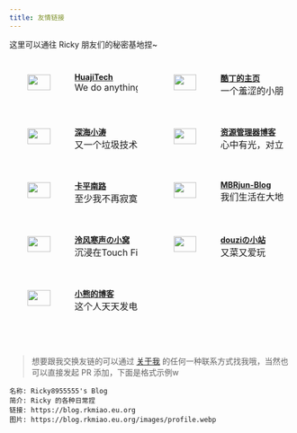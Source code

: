 ```yaml
---
title: 友情链接
---
```


这里可以通往 Ricky 朋友们的秘密基地捏~

<!-- more -->

<style>
    .container {
        display: block;
        margin: 2rem 1rem 2rem 1rem;
    }

    .container::after {
        content: " ";
        display: block;
        clear: both;
    }

    .card {
        display: flex;
        width: 45%;
        height: 5rem;
        border-radius: 4px;
        transition-duration: 0.3s;
        padding: 0.5rem 0 0.5rem 0;
    }

    .card:nth-child(odd) {
        float: left;
    }
    .card:nth-child(even) {
        float: right;
    }

    .card:hover {
        transform: scale(1.1);
        box-shadow: 0 3px 6px rgba(0, 0, 0, 0.2);
    }

    .card > .card-avatar {
        float: left;
        height: 60%;
        margin: 0.25rem 0 0 1rem;
    }

    .card > .card-info {
        float: right;
        margin-left: 1rem;
        width: 100%;
        overflow: hidden;
    }

    .card > .card-info > .card-title {
        font-weight: bold;
    }

    .card > .card-info > .card-descr {
        font-size: 1rem;
        white-space: nowrap;
        overflow: hidden;
    }

    @media only screen and (max-width: 768px) {
        .card {
            width: 100%;
        }
    }
</style>

<div class="container">
<div class="card">
    <img class="card-avatar" src="https://avatars.githubusercontent.com/u/31303371">
    <div class="card-info">
        <div class="card-title">
            <a href="https://huajitech.net">HuajiTech</a>
        </div>
        <div class="card-descr">We do anything.</div>
    </div>
</div>

<div class="card">
    <img class="card-avatar" src="https://coldin.top/avatar.png">
    <div class="card-info">
        <div class="card-title">
            <a href="https://coldin.top">酷丁的主页</a>
        </div>
        <div class="card-descr">一个羞涩的小朋友的自我介绍页面</div>
    </div>
</div>

<div class="card">
    <img class="card-avatar" src="https://xtaolink.cn/img/avatar.jpg">
    <div class="card-info">
        <div class="card-title">
            <a href="https://xtaolink.cn">深海小涛</a>
        </div>
        <div class="card-descr">又一个垃圾技术博客</div>
    </div>
</div>

<div class="card">
    <img class="card-avatar" src="https://cos.zyglq.cn/static/web-logo.jpg">
    <div class="card-info">
        <div class="card-title">
            <a href="https://www.zyglq.cn">资源管理器博客</a>
        </div>
        <div class="card-descr">心中有光，对立重伤</div>
    </div>
</div>

<div class="card">
    <img class="card-avatar" src="https://s1.ax1x.com/2023/07/24/pCOmxrd.png">
    <div class="card-info">
        <div class="card-title">
            <a href="https://kkkrza.link">卡平南路</a>
        </div>
        <div class="card-descr">至少我不再寂寞，你眼神能再闪烁</div>
    </div>
</div>

<div class="card">
    <img class="card-avatar" src="https://cos.mbrjun.cn/PICS/LG4v3avatar144px.jpg">
    <div class="card-info">
        <div class="card-title">
            <a href="https://www.mbrjun.cn">MBRjun-Blog</a>
        </div>
        <div class="card-descr">我们生活在大地上，但我们的梦想超越天空</div>
    </div>
</div>

<div class="card">
    <img class="card-avatar" src="https://api.lfhsheng.com/avatar">
    <div class="card-info">
        <div class="card-title">
            <a href="https://blog.lfhsheng.com">泠风寒声の小窝</a>
        </div>
        <div class="card-descr">沉浸在Touch Fish的海洋中无法自拔</div>
    </div>
</div>

<div class="card">
    <img class="card-avatar" src="https://douzii.cf/zb_users/upload/2023/08/20230822192632169270359233576.jpg">
    <div class="card-info">
        <div class="card-title">
            <a href="https://douzii.cf">douziの小站</a>
        </div>
        <div class="card-descr">又菜又爱玩</div>
    </div>
</div>

<div class="card">
    <img class="card-avatar" src="https://bearcurb.blog/images/avatar.png">
    <div class="card-info">
        <div class="card-title">
            <a href="https://bearcurb.blog">小熊的博客</a>
        </div>
        <div class="card-descr">这个人天天发电，大家不要和它玩</div>
    </div>
</div>
</div>

> 想要跟我交换友链的可以通过 [关于我](https://rkmiao.eu.org/) 的任何一种联系方式找我哦，当然也可以直接发起 PR 添加，下面是格式示例w

```
名称: Ricky8955555's Blog
简介: Ricky 的各种日常捏
链接: https://blog.rkmiao.eu.org
图片: https://blog.rkmiao.eu.org/images/profile.webp
```
